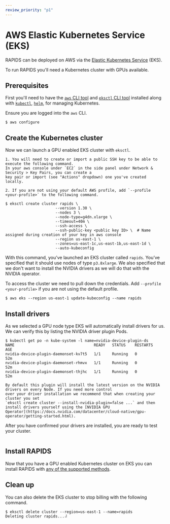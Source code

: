 ```yaml
---
review_priority: "p1"
---
```


# AWS Elastic Kubernetes Service (EKS)

RAPIDS can be deployed on AWS via the [Elastic Kubernetes Service](https://aws.amazon.com/eks/) (EKS).

To run RAPIDS you'll need a Kubernetes cluster with GPUs available.

## Prerequisites

First you'll need to have the [`aws` CLI tool](https://aws.amazon.com/cli/) and [`eksctl` CLI
tool](https://docs.aws.amazon.com/eks/latest/userguide/eksctl.html) installed along with
[`kubectl`](https://kubernetes.io/docs/tasks/tools/), [`helm`](https://helm.sh/docs/intro/install/), for managing
Kubernetes.

Ensure you are logged into the `aws` CLI.

```console
$ aws configure
```

## Create the Kubernetes cluster

Now we can launch a GPU enabled EKS cluster with `eksctl`.

```{note}
1. You will need to create or import a public SSH key to be able to execute the following command.
In your aws console under `EC2` in the side panel under Network & Security > Key Pairs, you can create a
key pair or import (see "Actions" dropdown) one you've created locally.

2. If you are not using your default AWS profile, add `--profile <your-profile>` to the following command.
```

```console
$ eksctl create cluster rapids \
                      --version 1.30 \
                      --nodes 3 \
                      --node-type=g4dn.xlarge \
                      --timeout=40m \
                      --ssh-access \
                      --ssh-public-key <public key ID> \  # Name assigned during creation of your key in aws console
                      --region us-east-1 \
                      --zones=us-east-1c,us-east-1b,us-east-1d \
                      --auto-kubeconfig
```

With this command, you’ve launched an EKS cluster called `rapids`. You’ve specified that it should use nodes of type
`p3.8xlarge`. We also specified that we don't want to install the NVIDIA drivers as we will do that with the NVIDIA
operator.

To access the cluster we need to pull down the credentials.
Add `--profile <your-profile>` if you are not using the default profile.

```console
$ aws eks --region us-east-1 update-kubeconfig --name rapids
```

## Install drivers

As we selected a GPU node type EKS will automatically install drivers for us. We can verify this by listing the NVIDIA
driver plugin Pods.

```console
$ kubectl get po -n kube-system -l name=nvidia-device-plugin-ds
NAME                                   READY   STATUS    RESTARTS   AGE
nvidia-device-plugin-daemonset-kv7t5   1/1     Running   0          52m
nvidia-device-plugin-daemonset-rhmvx   1/1     Running   0          52m
nvidia-device-plugin-daemonset-thjhc   1/1     Running   0          52m
```

```{note}
By default this plugin will install the latest version on the NVIDIA drivers on every Node. If you need more control
over your driver installation we recommend that when creating your cluster you set
`eksctl create cluster --install-nvidia-plugin=false ...` and then install drivers yourself using the [NVIDIA GPU
Operator](https://docs.nvidia.com/datacenter/cloud-native/gpu-operator/getting-started.html).
```

After you have confirmed your drivers are installed, you are ready to test your cluster.

```{include} ../../_includes/check-gpu-pod-works.md

```

## Install RAPIDS

Now that you have a GPU enabled Kubernetes cluster on EKS you can install RAPIDS with [any of the supported
methods](../../platforms/kubernetes).

## Clean up

You can also delete the EKS cluster to stop billing with the following command.

```console
$ eksctl delete cluster --region=us-east-1 --name=rapids
Deleting cluster rapids...⠼
```

```{relatedexamples}

```

